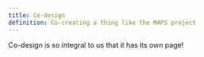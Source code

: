 ```yaml
---
title: Co-design
definition: Co-creating a thing like the MAPS project
---
```

Co-design is so integral to us that it has its own page!